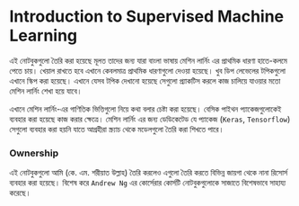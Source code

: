 # Introduction to Supervised Machine Learning

এই নোটবুকগুলো তৈরি করা হয়েছে মূলত তাদের জন্য যারা বাংলা ভাষায় মেশিন লার্নিং এর প্রাথমিক ধারণা হাতে-কলমে পেতে চায়। খেয়াল রাখতে হবে এখানে কেবলমাত্র প্রাথমিক ধারণাগুলো দেওয়া হয়েছে। খুব ডিপ লেভেলের টপিকগুলো এখানে স্কিপ করা হয়েছে। এখানে যেসব টপিক দেখানো হয়েছে সেগুলো প্র্যাকটিস করলে কাজ চালিয়ে যাওয়ার মতো মেশিন লার্নিং শেখা হয়ে যাবে। 

এখানে মেশিন লার্নিং-এর গাণিতিক ভিত্তিগুলো নিয়ে কথা বলার চেষ্টা করা হয়েছে। বেসিক পাইথন প্যাকেজগুলোকেই ব্যবহার করা হয়েছে কাজ করার ক্ষেত্রে। মেশিন লার্নিং এর জন্য ডেডিকেটেড যে প্যাকেজ (`Keras`, `Tensorflow`) সেগুলো ব্যবহার করা হয়নি যাতে আগ্রহীরা স্ক্র্যাচ থেকে মডেলগুলো তৈরি করা শিখতে পারে। 

### Ownership

এই নোটবুকগুলো আমি (কে. এম. শরীয়াত উল্লাহ) তৈরি করলেও এগুলো তৈরি করতে বিভিন্ন জায়গা থেকে নানা রিসোর্স ব্যবহার করা হয়েছে। বিশেষ করে `Andrew Ng` এর কোর্সেরার কোর্সটি নোটবুকগুলোকে সাজাতে বিশেষভাবে সাহায্য করেছে। 
